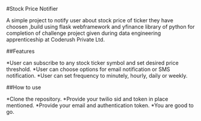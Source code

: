 #Stock Price Notifier

A simple project to notify user about stock price of ticker they have choosen ,build using flask webframework and yfinance library of python for completion of challenge project given during data engineering apprenticeship at Coderush Private Ltd.

##Features

*User can subscribe to any stock ticker symbol and set desired price threshold.
*User can choose options for email notification or SMS notification.
*User can set frequency to minutely, hourly, daily or weekly.

##How to use

*Clone the repository.
*Provide your twilio sid and token in place mentioned.
*Provide your email and authentication token.
*You are good to go.

